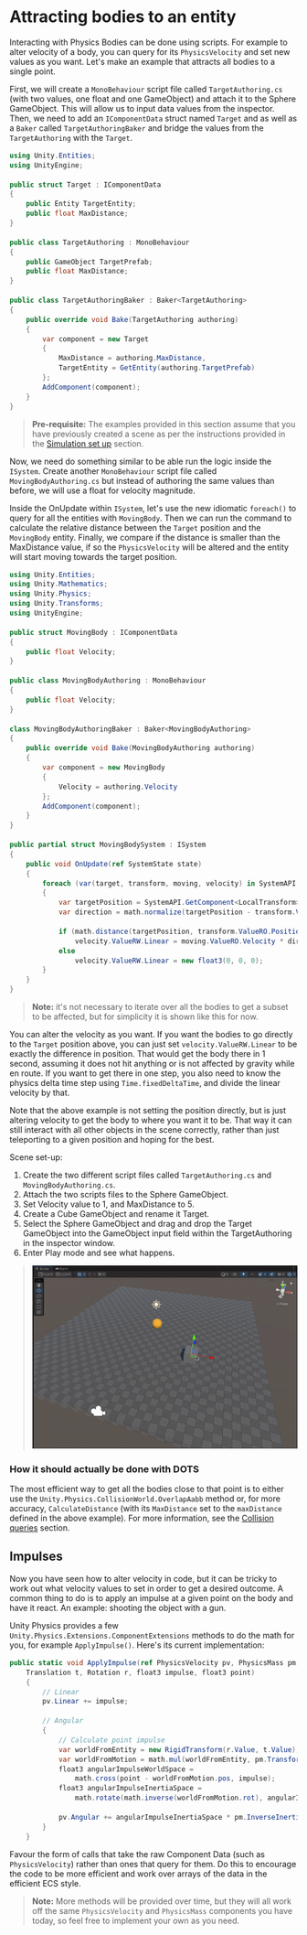 # Attracting bodies to an entity

Interacting with Physics Bodies can be done using scripts. For example to alter velocity of a body, you can query for its `PhysicsVelocity` and set new values as you want. Let's make an example that attracts all bodies to a single point.

First, we will create a `MonoBehaviour` script file called `TargetAuthoring.cs` (with two values, one float and one GameObject) and attach it to the Sphere GameObject. This will allow us to input data values from the inspector. Then, we need to add an `IComponentData` struct named `Target` and as well as a `Baker` called `TargetAuthoringBaker` and bridge the values from the `TargetAuthoring` with the `Target`. 

```csharp
using Unity.Entities;
using UnityEngine;

public struct Target : IComponentData
{
    public Entity TargetEntity;
    public float MaxDistance;
}

public class TargetAuthoring : MonoBehaviour
{
    public GameObject TargetPrefab;
    public float MaxDistance;
}

public class TargetAuthoringBaker : Baker<TargetAuthoring>
{
    public override void Bake(TargetAuthoring authoring)
    {
        var component = new Target
        {
            MaxDistance = authoring.MaxDistance,
            TargetEntity = GetEntity(authoring.TargetPrefab)
        };
        AddComponent(component);
    }
}
```
>**Pre-requisite:** The examples provided in this section assume that you have previously created a scene as per the instructions provided in the [Simulation set up](concepts-simulation-set-up.md) section.

Now, we need do something similar to be able run the logic inside the `ISystem`. Create another `MonoBehaviour` script file called `MovingBodyAuthoring.cs` but instead of authoring the same values than before, we will use a float for velocity magnitude.

Inside the OnUpdate within `ISystem`, let's use the new idiomatic `foreach()` to query for all the entities with `MovingBody`. Then we can run the command to calculate the relative distance between the `Target` position and the `MovingBody` entity. Finally, we compare if the distance is smaller than the MaxDistance value, if so the `PhysicsVelocity` will be altered and the entity will start moving towards the target position. 

```csharp
using Unity.Entities;
using Unity.Mathematics;
using Unity.Physics;
using Unity.Transforms;
using UnityEngine;

public struct MovingBody : IComponentData
{
    public float Velocity;
}

public class MovingBodyAuthoring : MonoBehaviour
{
    public float Velocity;
}

class MovingBodyAuthoringBaker : Baker<MovingBodyAuthoring>
{
    public override void Bake(MovingBodyAuthoring authoring)
    {
        var component = new MovingBody
        {
            Velocity = authoring.Velocity
        };
        AddComponent(component);
    }
}

public partial struct MovingBodySystem : ISystem
{
    public void OnUpdate(ref SystemState state)
    {
        foreach (var(target, transform, moving, velocity) in SystemAPI.Query<RefRO<Target>, RefRO<LocalTransform>, RefRW<MovingBody>, RefRW<PhysicsVelocity>>().WithAll<MovingBody>())
        {
            var targetPosition = SystemAPI.GetComponent<LocalTransform>(target.ValueRO.TargetEntity).Position;
            var direction = math.normalize(targetPosition - transform.ValueRO.Position);

            if (math.distance(targetPosition, transform.ValueRO.Position) < target.ValueRO.MaxDistance)
                velocity.ValueRW.Linear = moving.ValueRO.Velocity * direction;
            else
                velocity.ValueRW.Linear = new float3(0, 0, 0);
        }
    }
}
```

>**Note:** it's not necessary to iterate over all the bodies to get a subset to be affected, but for simplicity it is shown like this for now.


You can alter the velocity as you want. If you want the bodies to go directly to the `Target` position above, you can just set `velocity.ValueRW.Linear` to be exactly the difference in position. That would get the body there in 1 second, assuming it does not hit anything or is not affected by gravity while en route. If you want to get there in one step, you also need to know the physics delta time step using `Time.fixedDeltaTime`, and divide the linear velocity by that.

Note that the above example is not setting the position directly, but is just altering velocity to get the body to where you want it to be. That way it can still interact with all other objects in the scene correctly, rather than just teleporting to a given position and hoping for the best.

Scene set-up:
1. Create the two different script files called `TargetAuthoring.cs` and `MovingBodyAuthoring.cs`.
2. Attach the two scripts files to the Sphere GameObject.
3. Set Velocity value to 1, and MaxDistance to 5.
4. Create a Cube GameObject and rename it Target.
5. Select the Sphere GameObject and drag and drop the Target GameObject into the GameObject input field within the TargetAuthoring in the inspector window.
6. Enter Play mode and see what happens.

>![Attractor](images/attractor.gif)

### How it should actually be done with DOTS

The most efficient way to get all the bodies close to that point is to either use the `Unity.Physics.CollisionWorld.OverlapAabb` method or, for more accuracy, `CalculateDistance` (with its `MaxDistance` set to the `maxDistance` defined in the above example). For more information, see the [Collision queries](collision-queries.md) section.

## Impulses

Now you have seen how to alter velocity in code, but it can be tricky to work out what velocity values to set in order to get a desired outcome. A common thing to do is to apply an impulse at a given point on the body and have it react. An example: shooting the object with a gun.

Unity Physics provides a few `Unity.Physics.Extensions.ComponentExtensions` methods to do the math for you, for example `ApplyImpulse()`. Here's its current implementation:

```csharp
public static void ApplyImpulse(ref PhysicsVelocity pv, PhysicsMass pm,
    Translation t, Rotation r, float3 impulse, float3 point)
    {
        // Linear
        pv.Linear += impulse;

        // Angular
        {
            // Calculate point impulse
            var worldFromEntity = new RigidTransform(r.Value, t.Value);
            var worldFromMotion = math.mul(worldFromEntity, pm.Transform);
            float3 angularImpulseWorldSpace = 
                math.cross(point - worldFromMotion.pos, impulse);
            float3 angularImpulseInertiaSpace = 
                math.rotate(math.inverse(worldFromMotion.rot), angularImpulseWorldSpace);

            pv.Angular += angularImpulseInertiaSpace * pm.InverseInertia;
        }
    }
```
Favour the form of calls that take the raw Component Data (such as `PhysicsVelocity`) rather than ones that query for them. Do this to encourage the code to be more efficient and work over arrays of the data in the efficient ECS style.
> **Note:** More methods will be provided over time, but they will all work off the same `PhysicsVelocity` and `PhysicsMass` components you have today, so feel free to implement your own as you need.
